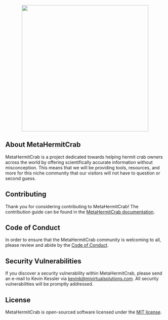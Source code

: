 <p align="center"><a href="https://metahermitcrab.com" target="_blank"><img src="https://repository-images.githubusercontent.com/390322734/6966b3c9-2210-47ee-acd9-2209bf83ccf5" width="400"></a></p>

## About MetaHermitCrab

MetaHermitCrab is a project dedicated towards helping hermit crab owners across the world by offering scientifically accurate information without misconception. This means that we will be providing tools, resources, and more for this niche community that our visitors will not have to question or second guess.


## Contributing

Thank you for considering contributing to MetaHermitCrab! The contribution guide can be found in the [MetaHermitCrab documentation](https://metahermitcrab.com/docs/contributions).

## Code of Conduct

In order to ensure that the MetaHermitCrab community is welcoming to all, please review and abide by the [Code of Conduct](https://metahermitcrab.com/docs/contributions#code-of-conduct).

## Security Vulnerabilities

If you discover a security vulnerability within MetaHermitCrab, please send an e-mail to Kevin Kessler via [kevink@mivirtualsolutions.com](mailto:kevink@mivirtualsolutions.com). All security vulnerabilities will be promptly addressed.

## License

MetaHermitCrab is open-sourced software licensed under the [MIT license](https://opensource.org/licenses/MIT).
